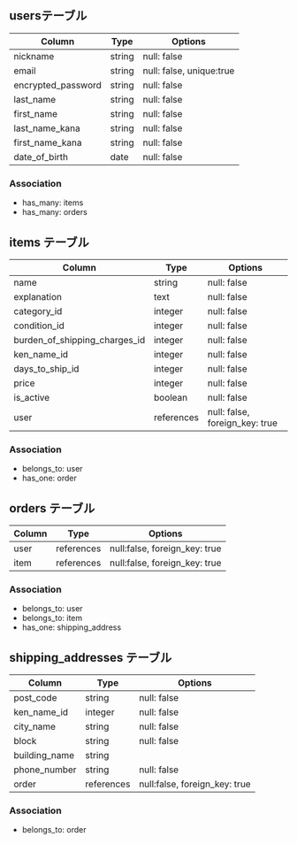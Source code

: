 ##  usersテーブル
| Column             | Type   | Options                  |
| ------------------ | ------ | ------------------------ |
| nickname           | string | null: false              |
| email              | string | null: false, unique:true |
| encrypted_password | string | null: false              |
| last_name          | string | null: false              |
| first_name         | string | null: false              |
| last_name_kana     | string | null: false              |
| first_name_kana    | string | null: false              |
| date_of_birth      | date   | null: false              |

### Association

- has_many: items
- has_many: orders

## items テーブル

| Column                        | Type       | Options                        |
| ----------------------------- | ---------- | ------------------------------ |
| name                          | string     | null: false                    |
| explanation                   | text       | null: false                    |
| category_id                   | integer    | null: false                    |
| condition_id                  | integer    | null: false                    |
| burden_of_shipping_charges_id | integer    | null: false                    |
| ken_name_id                   | integer    | null: false                    |
| days_to_ship_id               | integer    | null: false                    |
| price                         | integer    | null: false                    |
| is_active                     | boolean    | null: false                    |
| user                          | references | null: false, foreign_key: true |

### Association

- belongs_to: user
- has_one: order

## orders テーブル

| Column               | Type       | Options                       |
| -------------------- | ---------- | ----------------------------- |
| user                 | references | null:false, foreign_key: true |
| item                 | references | null:false, foreign_key: true |

### Association
- belongs_to: user
- belongs_to: item
- has_one: shipping_address 

## shipping_addresses テーブル

| Column             | Type       | Options                       |
| ------------------ | ---------- | ----------------------------- |
| post_code          | string     | null: false                   |
| ken_name_id        | integer    | null: false                   |
| city_name          | string     | null: false                   |
| block              | string     | null: false                   |
| building_name      | string     |                               |
| phone_number       | string     | null: false                   |
| order              | references | null:false, foreign_key: true |

### Association
- belongs_to: order
